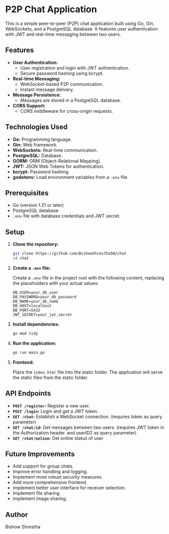 # P2P Chat Application

This is a simple peer-to-peer (P2P) chat application built using Go, Gin, WebSockets, and a PostgreSQL database. It features user authentication with JWT and real-time messaging between two users.

## Features

* **User Authentication:**
    * User registration and login with JWT authentication.
    * Secure password hashing using bcrypt.
* **Real-time Messaging:**
    * WebSocket-based P2P communication.
    * Instant message delivery.
* **Message Persistence:**
    * Messages are stored in a PostgreSQL database.
* **CORS Support:**
    * CORS middleware for cross-origin requests.

## Technologies Used

* **Go:** Programming language.
* **Gin:** Web framework.
* **WebSockets:** Real-time communication.
* **PostgreSQL:** Database.
* **GORM:** ORM (Object-Relational Mapping).
* **JWT:** JSON Web Tokens for authentication.
* **bcrypt:** Password hashing.
* **godotenv:** Load environment variables from a `.env` file.

## Prerequisites

* Go (version 1.21 or later)
* PostgreSQL database
* `.env` file with database credentials and JWT secret.

## Setup

1.  **Clone the repository:**

    ```bash
    git clone https://github.com/BishowShrestha50/chat
    cd chat
    ```

2.  **Create a `.env` file:**

    Create a `.env` file in the project root with the following content, replacing the placeholders with your actual values:

    ```
    DB_USER=your_db_user
    DB_PASSWORD=your_db_password
    DB_NAME=your_db_name
    DB_HOST=localhost
    DB_PORT=5432
    JWT_SECRET=your_jwt_secret
    ```

3.  **Install dependencies:**

    ```bash
    go mod tidy
    ```

4.  **Run the application:**

    ```bash
    go run main.go
    ```

5.  **Frontend:**

    Place the `index.html` file into the static folder. The application will serve the static files from the static folder.

## API Endpoints

* **`POST /register`:** Register a new user.
* **`POST /login`:** Login and get a JWT token.
* **`GET /chat`:** Establish a WebSocket connection. (requires token as query parameter)
* **`GET /chat/id`:** Get messages between two users. (requires JWT token in the Authorization header. and userID2 as query parameter)
* **`GET /chat/online`:** Get online status of user

## Future Improvements

* Add support for group chats.
* Improve error handling and logging.
* Implement more robust security measures.
* Add more comprehensive frontend.
* Implement better user interface for receiver selection.
* Implement file sharing.
* Implement image sharing.

## Author

Bishow Shrestha